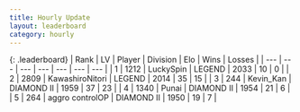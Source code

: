 ```yaml
---
title: Hourly Update
layout: leaderboard
category: hourly
---
```


{: .leaderboard}
| Rank | LV | Player | Division | Elo | Wins | Losses |
| --- | --- | --- | --- | --- | --- | --- |
| <span data-change="0">1</span> | 1212 | <span title="ID: 498412">LuckySpin</span> | LEGEND | <span data-change="0">2033</span> | <span data-change="0">10</span> | <span data-change="0">0</span> |
| <span data-change="0">2</span> | 2809 | <span title="ID: 164871">KawashiroNitori</span> | LEGEND | <span data-change="0">2014</span> | <span data-change="0">35</span> | <span data-change="0">15</span> |
| <span data-change="0">3</span> | 244 | <span title="ID: 651792">Kevin_Kan</span> | DIAMOND II | <span data-change="0">1959</span> | <span data-change="0">37</span> | <span data-change="0">23</span> |
| <span data-change="5">4</span> | 1340 | <span title="ID: 361226">Punai</span> | DIAMOND II | <span data-change="29">1954</span> | <span data-change="3">21</span> | <span data-change="1">6</span> |
| <span data-change="5">5</span> | 264 | <span title="ID: 629691">aggro controlOP</span> | DIAMOND II | <span data-change="25">1950</span> | <span data-change="2">19</span> | <span data-change="0">7</span> |